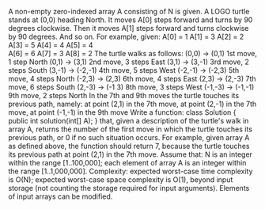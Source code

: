 A non-empty zero-indexed array A consisting of N is given.
A LOGO turtle stands at (0,0) heading North. It moves A[0] steps forward and turns by 90 degrees clockwise. Then it moves A[1] steps forward and turns clockwise by 90 degrees. And so on.
For example, given:
 A[0] = 1  A[1] = 3  A[2] = 2  
 A[3] = 5  A[4] = 4  A[5] = 4  
 A[6] = 6  A[7] = 3  A[8] = 2
The turtle walks as follows:
 (0,0)   -> (0,1)     1st move, 1 step  North
 (0,1)   -> (3,1)     2nd move, 3 steps East
 (3,1)   -> (3,-1)    3rd move, 2 steps South
 (3,-1)  -> (-2,-1)   4th move, 5 steps West
 (-2,-1) -> (-2,3)    5th move, 4 steps North
 (-2,3)  -> (2,3)     6th move, 4 steps East
 (2,3)   -> (2,-3)    7th move, 6 steps South
 (2,-3)  -> (-1  3)   8th move, 3 steps West
 (-1,-3) -> (-1,-1)   9th move, 2 steps North
In the 7th and 9th moves the turtle touches its previous path, namely:
 at point (2,1) in the 7th move,
 at point (2,-1) in the 7th move,
 at point (-1,-1) in the 9th move
Write a function:
class Solution { public int solution(int[] A); }
that, given a description of the turtle's walk in array A, returns the number of the first move in which the turtle touches its previous path, or 0 if no such situation occurs.
For example, given array A as defined above, the function should return 7, because the turtle touches its previous path at point (2,1) in the 7th move.
Assume that:
N is an integer within the range [1..100,000];
each element of array A is an integer within the range [1..1,000,000].
Complexity:
expected worst-case time complexity is O(N);
expected worst-case space complexity is O(1), beyond input storage (not counting the storage required for input arguments).
Elements of input arrays can be modified.
